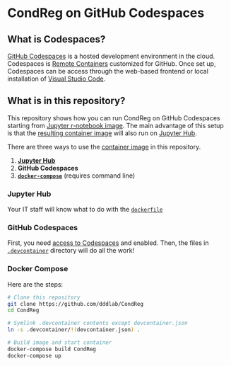 # CondReg on GitHub Codespaces

## What is Codespaces?

[GitHub Codespaces](https://docs.github.com/en/codespaces/overview#what-is-a-codespace) is a hosted development environment in the cloud. Codespaces is [Remote Containers](https://code.visualstudio.com/docs/remote/containers) customized for GitHub. Once set up, Codespaces can be access through the web-based frontend or local installation of [Visual Studio Code](https://code.visualstudio.com).

## What is in this repository?

This repository shows how you can run CondReg on GitHub Codespaces starting from [Jupyter r-notebook image](https://jupyter-docker-stacks.readthedocs.io/en/latest/using/selecting.html#jupyter-r-notebook). The main advantage of this setup is that the [resulting container image](.devcontainer/Dockerfile) will also run on [Jupyter Hub](https://jupyter.org/hub).

There are three ways to use the [container image](.devcontainer/Dockerfile) in this repository.

1. **[Jupyter Hub](https://zero-to-jupyterhub.readthedocs.io/en/latest/jupyterhub/customizing/user-environment.html#choose-and-use-an-existing-docker-image)**
2. **GitHub Codespaces**
3. **[`docker-compose`](https://docs.docker.com/compose/install/)** (requires command line)

### Jupyter Hub

Your IT staff will know what to do with the [`dockerfile`](.devcontainer/Dockerfile)

### GitHub Codespaces

First, you need [access to Codespaces](https://docs.github.com/en/codespaces/developing-in-codespaces/creating-a-codespace#access-to-codespaces) and enabled. Then, the files in [`.devcontainer`](.devcontainer) directory will do all the work!

### Docker Compose

Here are the steps:

```bash
# Clone this repository
git clone https://github.com/dddlab/CondReg
cd CondReg

# Symlink .devcontainer contents except devcontainer.json
ln -s .devcontainer/!(devcontainer.json) .

# Build image and start container
docker-compose build CondReg
docker-compose up
```